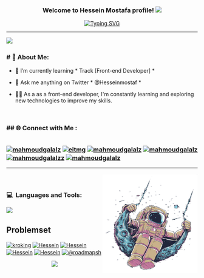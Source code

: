 <!DOCTYPE html>
<html lang="en">
<head>
    <meta charset="UTF-8">
    <meta name="viewport" content="width=device-width, initial-scale=1.0">
    <title>Document</title>
    <link rel="stylesheet" href="https://cdnjs.cloudflare.com/ajax/libs/font-awesome/6.7.2/css/all.min.css">
</head>
<body>
    <h3 align="center">
    Welcome to Hessein Mostafa profile!
    <img src="https://media.giphy.com/media/hvRJCLFzcasrR4ia7z/giphy.gif" width="28">
</h3>

<p align="center">
    <a href="https://git.io/typing-svg"><img src="https://readme-typing-svg.demolab.com?font=&duration=4000&pause=1000&center=true&width=435&lines=Front-end+Developer;Always+learning+new+things" alt="Typing SVG" /></a>
</p>

<hr>



[![](https://visitcount.itsvg.in/api?id=hosseinmostafa&icon=0&color=0)](https://visitcount.itsvg.in)

<h3># 💫 About Me:</h3>

- 🌱 I’m currently learning * Track [Front-end Developer] *

- 💬 Ask me anything on Twitter * @Hesseinmostaf *

- 👩‍💻 As a as a front-end developer, I'm constantly learning and exploring new technologies to improve my skills.

<br>

<h3>## 🌐 Connect with Me :
<br>
<br>
<p align="left">
<a href="https://dev.to/hussein-mostafa" target="blank"><img align="center" src="https://cdn.jsdelivr.net/npm/simple-icons@3.0.1/icons/dev-dot-to.svg" alt="mahmoudgalalz" height="30" width="40" /></a>
<a href="https://x.com/Hesseinmostaf" target="blank"><img align="center" src="https://raw.githubusercontent.com/rahuldkjain/github-profile-readme-generator/master/src/images/icons/Social/twitter.svg" alt="eitmg" height="30" width="40" /></a>
<a href="https://www.linkedin.com/in/hessein-mostafa" target="blank"><img align="center" src="https://raw.githubusercontent.com/rahuldkjain/github-profile-readme-generator/master/src/images/icons/Social/linked-in-alt.svg" alt="mahmoudgalalz" height="30" width="40" /></a>
<a href="https://stackoverflow.com/users/27435129/hessein-mostafa" target="blank"><img align="center" src="https://raw.githubusercontent.com/rahuldkjain/github-profile-readme-generator/master/src/images/icons/Social/stack-overflow.svg" alt="mahmoudgalalz" height="30" width="40" /></a>
<a href="https://www.facebook.com/profile.php?id=100016789146681" target="blank"><img align="center" src="https://raw.githubusercontent.com/rahuldkjain/github-profile-readme-generator/master/src/images/icons/Social/facebook.svg" alt="mahmoudgalalzz" height="30" width="40" /></a>
<a href="https://www.instagram.com/7essein_mostafa/" target="blank"><img align="center" src="https://raw.githubusercontent.com/rahuldkjain/github-profile-readme-generator/master/src/images/icons/Social/instagram.svg" alt="mahmoudgalalz" height="30" width="40" /></a>
</p>

<hr>

<img align="right" src="./astronaut.png" width="250px" height="260px" />

<br />

### 💻 &nbsp;Languages and Tools:
<p align="left">
  <a href="https://skillicons.dev">
    <img src="https://skillicons.dev/icons?i=vscode,git,github,html,css,js,sass,bootstrap,ts,nodejs,angular,firebase,jquery,postman,py,c,sqlite&perline=7" />
  </a>
</p>


## Problemset
<p align="left">
    
<a href="https://leetcode.com/u/husseinmostafa3233/" target="blank"><img align="center"
        src="https://raw.githubusercontent.com/rahuldkjain/github-profile-readme-generator/master/src/images/icons/Social/leet-code.svg"
        alt="kroking" height="30" width="40" /></a>
<a href="https://www.codewars.com/users/Hessein_Mostafa" target="blank"><img align="center"
        src="https://www.codewars.com/packs/assets/logo.f607a0fb.svg" alt="Hessein" height="30" width="40" /></a>
<a href="https://www.freecodecamp.org/Hussein_Mostafa399" target="blank"><img align="center"
        src="https://global.discourse-cdn.com/freecodecamp/original/3X/e/1/e1c433102e34b46dfaa3e15d13ab9a514b127078.svg"
        alt="Hessein" height="30" width="40" /></a>
&nbsp;&nbsp;
<a href="https://www.hackerrank.com/profile/hesseinnmostafaa" target="blank"><img align="center"
        src="https://hrcdn.net/fcore/assets/brand/logo-new-white-green-a5cb16e0ae.svg" alt="Hessein" height="40"
        width="100" /></a>
<a href="https://www.codechef.com/users/hesseinmostafa" target="blank"><img align="center"
        src="https://cdn.codechef.com/images/cc-logo-mobile.svg" alt="Hessein" height="50" width="100" /></a>
<a href="https://roadmap.sh/u/hessein" target="blank"><img align="center" itemprop="image"
        class="avatar flex-shrink-0 mb-3 mr-3 mb-md-0 mr-md-4"
        src="https://avatars.githubusercontent.com/u/120650344?s=200&amp;v=4" width="40" height="40"
        alt="@roadmapsh"></a>
</p>

<p align="center">
     <img src="https://capsule-render.vercel.app/api?type=waving&color=gradient&height=100&section=footer"/>
</p>

</body>
</html>
